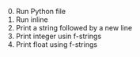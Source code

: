 0. Run Python file
1. Run inline
2. Print a string followed by a new line
3. Print integer usin f-strings
4. Print float using f-strings
